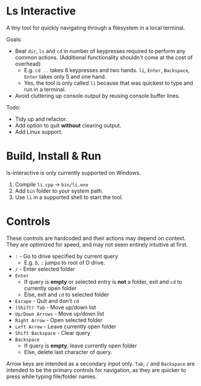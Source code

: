 # Ls Interactive

A tiny tool for quickly navigating through a filesystem in a local terminal.

Goals:
- Beat `dir`, `ls` and `cd` in number of keypresses required to perform any common actions. (Additional functionality shouldn't come at the cost of overhead)
    - E.g. `cd ..` takes 6 keypresses and two hands. `li`, `Enter`, `Backspace`, `Enter` takes only 5 and one hand.
    - Yes, the tool is only called `li` because that was quickest to type and run in a terminal.
- Avoid cluttering up console output by reusing console buffer lines.

Todo:
- Tidy up and refactor.
- Add option to quit **without** clearing output.
- Add Linux support.

# Build, Install & Run

ls-interactive is only currently supported on Windows.

1) Compile `li.cpp` -> `bin/li.exe`
2) Add `bin` folder to your system path.
3) Use `li` in a supported shell to start the tool.

# Controls

These controls are hardcoded and their actions may depend on context. They are optimized for speed, and may not seem entirely intuitive at first.

- `:` - Go to drive specified by current query
    - E.g. `D`, `:` jumps to root of D drive.
- `/` - Enter selected folder
- `Enter`
    - If query is **empty** or selected entry is **not** a folder, exit and `cd` to currently open folder
    - Else, exit and `cd` to selected folder
- `Escape` - Quit and don't `cd`
- `(Shift) Tab` - Move up/down list
- `Up/Down Arrows` - Move up/down list
- `Right Arrow` - Open selected folder
- `Left Arrow` - Leave currently open folder
- `Shift Backspace` - Clear query
- `Backspace`
    - If query is **empty**, leave currently open folder
    - Else, delete last character of query.

Arrow keys are intended as a secondary input only. `Tab`, `/` and `Backspace` are intended to be the primary controls for navigation, as they are quicker to press while typing file/folder names.
